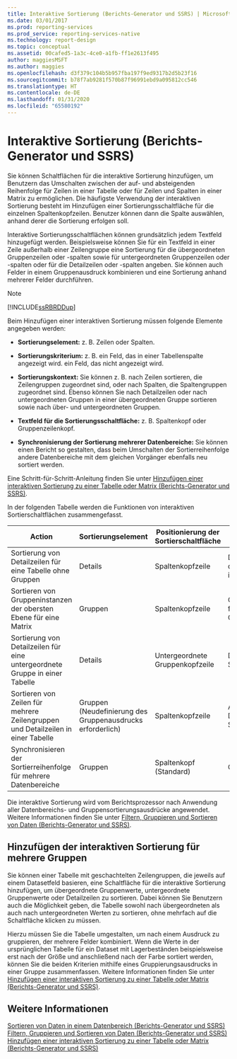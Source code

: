 ```yaml
---
title: Interaktive Sortierung (Berichts-Generator und SSRS) | Microsoft-Dokumentation
ms.date: 03/01/2017
ms.prod: reporting-services
ms.prod_service: reporting-services-native
ms.technology: report-design
ms.topic: conceptual
ms.assetid: 00cafed5-1a3c-4ce0-a1fb-ff1e2613f495
author: maggiesMSFT
ms.author: maggies
ms.openlocfilehash: d3f379c104b5b957fba197f9ed9317b2d5b23f16
ms.sourcegitcommit: b78f7ab9281f570b87f96991ebd9a095812cc546
ms.translationtype: HT
ms.contentlocale: de-DE
ms.lasthandoff: 01/31/2020
ms.locfileid: "65580192"
---
```

# <a name="interactive-sort-report-builder-and-ssrs"></a>Interaktive Sortierung (Berichts-Generator und SSRS)
  Sie können Schaltflächen für die interaktive Sortierung hinzufügen, um Benutzern das Umschalten zwischen der auf- und absteigenden Reihenfolge für Zeilen in einer Tabelle oder für Zeilen und Spalten in einer Matrix zu ermöglichen. Die häufigste Verwendung der interaktiven Sortierung besteht im Hinzufügen einer Sortierungsschaltfläche für die einzelnen Spaltenkopfzeilen. Benutzer können dann die Spalte auswählen, anhand derer die Sortierung erfolgen soll.  
  
 Interaktive Sortierungsschaltflächen können grundsätzlich jedem Textfeld hinzugefügt werden. Beispielsweise können Sie für ein Textfeld in einer Zeile außerhalb einer Zeilengruppe eine Sortierung für die übergeordneten Gruppenzeilen oder -spalten sowie für untergeordneten Gruppenzeilen oder -spalten oder für die Detailzeilen oder -spalten angeben. Sie können auch Felder in einem Gruppenausdruck kombinieren und eine Sortierung anhand mehrerer Felder durchführen.  
  
> [!NOTE]  
>  [!INCLUDE[ssRBRDDup](../../includes/ssrbrddup-md.md)]  
  
 Beim Hinzufügen einer interaktiven Sortierung müssen folgende Elemente angegeben werden:  
  
-   **Sortierungselement:** z. B. Zeilen oder Spalten.  
  
-   **Sortierungskriterium:** z. B. ein Feld, das in einer Tabellenspalte angezeigt wird. ein Feld, das nicht angezeigt wird.  
  
-   **Sortierungskontext:** Sie können z. B. nach Zeilen sortieren, die Zeilengruppen zugeordnet sind, oder nach Spalten, die Spaltengruppen zugeordnet sind. Ebenso können Sie nach Detailzeilen oder nach untergeordneten Gruppen in einer übergeordneten Gruppe sortieren sowie nach über- und untergeordneten Gruppen.  
  
-   **Textfeld für die Sortierungsschaltfläche:** z. B. Spaltenkopf oder Gruppenzeilenkopf.  
  
-   **Synchronisierung der Sortierung mehrerer Datenbereiche:** Sie können einen Bericht so gestalten, dass beim Umschalten der Sortierreihenfolge andere Datenbereiche mit dem gleichen Vorgänger ebenfalls neu sortiert werden.  
  
 Eine Schritt-für-Schritt-Anleitung finden Sie unter [Hinzufügen einer interaktiven Sortierung zu einer Tabelle oder Matrix &#40;Berichts-Generator und SSRS&#41;](../../reporting-services/report-design/add-interactive-sort-to-a-table-or-matrix-report-builder-and-ssrs.md).  
  
 In der folgenden Tabelle werden die Funktionen von interaktiven Sortierschaltflächen zusammengefasst.  
  
|Action|Sortierungselement|Positionierung der Sortierschaltfläche|Sortierungskriterium|Sortierungsbereich|  
|------------|------------------|----------------------------------|---------------------|----------------|  
|Sortierung von Detailzeilen für eine Tabelle ohne Gruppen|Details|Spaltenkopfzeile|Datasetfeld, das an diese Spalte gebunden ist|Datenbereich|  
|Sortieren von Gruppeninstanzen der obersten Ebene für eine Matrix|Gruppen|Spaltenkopfzeile|Gruppierungsausdruck für übergeordnete Gruppe|Datenbereich|  
|Sortierung von Detailzeilen für eine untergeordnete Gruppe in einer Tabelle|Details|Untergeordnete Gruppenkopfzeile|Datasetfeld für die Sortierung|Untergeordnete Gruppe|  
|Sortieren von Zeilen für mehrere Zeilengruppen und Detailzeilen in einer Tabelle|Gruppen (Neudefinierung des Gruppenausdrucks erforderlich)|Spaltenkopfzeile|Aggregat des Datasetfelds für die Sortierung|Datenbereich|  
|Synchronisieren der Sortierreihenfolge für mehrere Datenbereiche|Gruppen|Spaltenkopf (Standard)|Gruppierungsausdruck|Dataset|  
  
 Die interaktive Sortierung wird vom Berichtsprozessor nach Anwendung aller Datenbereichs- und Gruppensortierungsausdrücke angewendet. Weitere Informationen finden Sie unter [Filtern, Gruppieren und Sortieren von Daten &#40;Berichts-Generator und SSRS&#41;](../../reporting-services/report-design/filter-group-and-sort-data-report-builder-and-ssrs.md).  
  
## <a name="adding-interactive-sort-for-multiple-groups"></a>Hinzufügen der interaktiven Sortierung für mehrere Gruppen  
 Sie können einer Tabelle mit geschachtelten Zeilengruppen, die jeweils auf einem Datasetfeld basieren, eine Schaltfläche für die interaktive Sortierung hinzufügen, um übergeordnete Gruppenwerte, untergeordnete Gruppenwerte oder Detailzeilen zu sortieren. Dabei können Sie Benutzern auch die Möglichkeit geben, die Tabelle sowohl nach übergeordneten als auch nach untergeordneten Werten zu sortieren, ohne mehrfach auf die Schaltfläche klicken zu müssen.  
  
 Hierzu müssen Sie die Tabelle umgestalten, um nach einem Ausdruck zu gruppieren, der mehrere Felder kombiniert. Wenn die Werte in der ursprünglichen Tabelle für ein Dataset mit Lagerbeständen beispielsweise erst nach der Größe und anschließend nach der Farbe sortiert werden, können Sie die beiden Kriterien mithilfe eines Gruppierungsausdrucks in einer Gruppe zusammenfassen. Weitere Informationen finden Sie unter [Hinzufügen einer interaktiven Sortierung zu einer Tabelle oder Matrix &#40;Berichts-Generator und SSRS&#41;](../../reporting-services/report-design/add-interactive-sort-to-a-table-or-matrix-report-builder-and-ssrs.md).  
  
## <a name="see-also"></a>Weitere Informationen  
 [Sortieren von Daten in einem Datenbereich &#40;Berichts-Generator und SSRS&#41;](../../reporting-services/report-design/sort-data-in-a-data-region-report-builder-and-ssrs.md)   
 [Filtern, Gruppieren und Sortieren von Daten &#40;Berichts-Generator und SSRS&#41;](../../reporting-services/report-design/filter-group-and-sort-data-report-builder-and-ssrs.md)   
 [Hinzufügen einer interaktiven Sortierung zu einer Tabelle oder Matrix &#40;Berichts-Generator und SSRS&#41;](../../reporting-services/report-design/add-interactive-sort-to-a-table-or-matrix-report-builder-and-ssrs.md)  
  
  
